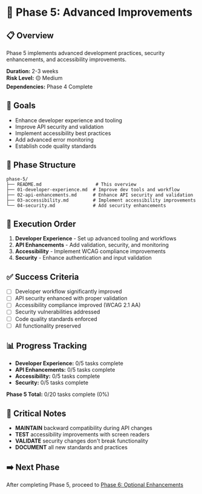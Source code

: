 # 🔧 Phase 5: Advanced Improvements

## 📋 Overview
Phase 5 implements advanced development practices, security enhancements, and accessibility improvements.

**Duration:** 2-3 weeks  
**Risk Level:** 🟡 Medium  
**Dependencies:** Phase 4 Complete  

## 🎯 Goals
- Enhance developer experience and tooling
- Improve API security and validation
- Implement accessibility best practices
- Add advanced error monitoring
- Establish code quality standards

## 📁 Phase Structure
```
phase-5/
├── README.md                    # This overview
├── 01-developer-experience.md  # Improve dev tools and workflow
├── 02-api-enhancements.md      # Enhance API security and validation
├── 03-accessibility.md         # Implement accessibility improvements
└── 04-security.md              # Add security enhancements
```

## 🔄 Execution Order
1. **Developer Experience** - Set up advanced tooling and workflows
2. **API Enhancements** - Add validation, security, and monitoring
3. **Accessibility** - Implement WCAG compliance improvements
4. **Security** - Enhance authentication and input validation

## ✅ Success Criteria
- [ ] Developer workflow significantly improved
- [ ] API security enhanced with proper validation
- [ ] Accessibility compliance improved (WCAG 2.1 AA)
- [ ] Security vulnerabilities addressed
- [ ] Code quality standards enforced
- [ ] All functionality preserved

## 📊 Progress Tracking
- **Developer Experience:** 0/5 tasks complete
- **API Enhancements:** 0/5 tasks complete
- **Accessibility:** 0/5 tasks complete
- **Security:** 0/5 tasks complete

**Phase 5 Total:** 0/20 tasks complete (0%)

## 🚨 Critical Notes
- **MAINTAIN** backward compatibility during API changes
- **TEST** accessibility improvements with screen readers
- **VALIDATE** security changes don't break functionality
- **DOCUMENT** all new standards and practices

## ➡️ Next Phase
After completing Phase 5, proceed to [Phase 6: Optional Enhancements](../phase-6/README.md)